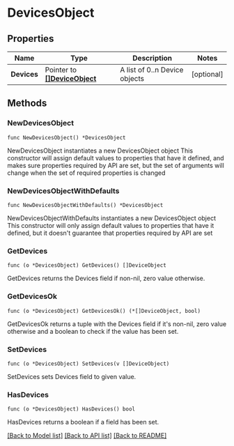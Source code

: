 # DevicesObject

## Properties

Name | Type | Description | Notes
------------ | ------------- | ------------- | -------------
**Devices** | Pointer to [**[]DeviceObject**](DeviceObject.md) | A list of 0..n Device objects | [optional] 

## Methods

### NewDevicesObject

`func NewDevicesObject() *DevicesObject`

NewDevicesObject instantiates a new DevicesObject object
This constructor will assign default values to properties that have it defined,
and makes sure properties required by API are set, but the set of arguments
will change when the set of required properties is changed

### NewDevicesObjectWithDefaults

`func NewDevicesObjectWithDefaults() *DevicesObject`

NewDevicesObjectWithDefaults instantiates a new DevicesObject object
This constructor will only assign default values to properties that have it defined,
but it doesn't guarantee that properties required by API are set

### GetDevices

`func (o *DevicesObject) GetDevices() []DeviceObject`

GetDevices returns the Devices field if non-nil, zero value otherwise.

### GetDevicesOk

`func (o *DevicesObject) GetDevicesOk() (*[]DeviceObject, bool)`

GetDevicesOk returns a tuple with the Devices field if it's non-nil, zero value otherwise
and a boolean to check if the value has been set.

### SetDevices

`func (o *DevicesObject) SetDevices(v []DeviceObject)`

SetDevices sets Devices field to given value.

### HasDevices

`func (o *DevicesObject) HasDevices() bool`

HasDevices returns a boolean if a field has been set.


[[Back to Model list]](../README.md#documentation-for-models) [[Back to API list]](../README.md#documentation-for-api-endpoints) [[Back to README]](../README.md)


